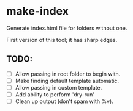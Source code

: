 # make-index
Generate index.html file for folders without one.

First version of this tool; it has sharp edges.

## TODO:

 - [ ] Allow passing in root folder to begin with.
 - [ ] Make finding default template automatic.
 - [ ] Allow passing in custom template.
 - [ ] Add ability to perform 'dry-run'
 - [ ] Clean up output (don't spam with %v).
